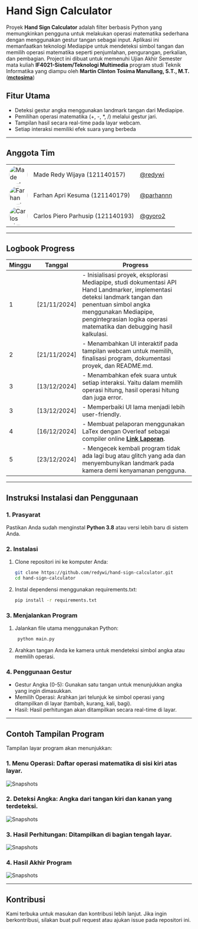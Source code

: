 # Hand Sign Calculator  
Proyek **Hand Sign Calculator** adalah filter berbasis Python yang memungkinkan pengguna untuk melakukan operasi matematika sederhana dengan menggunakan gestur tangan sebagai input. Aplikasi ini memanfaatkan teknologi Mediapipe untuk mendeteksi simbol tangan dan memilih operasi matematika seperti penjumlahan, pengurangan, perkalian, dan pembagian. Project ini dibuat untuk memenuhi Ujian Akhir Semester mata kuliah **IF4021-Sistem/Teknologi Multimedia** program studi Teknik Informatika yang diampu oleh **Martin Clinton Tosima Manullang, S.T., M.T.** (**[mctosima](https://github.com/mctosima)**)

## Fitur Utama  
- Deteksi gestur angka menggunakan landmark tangan dari Mediapipe.  
- Pemilihan operasi matematika (+, -, *, /) melalui gestur jari.  
- Tampilan hasil secara real-time pada layar webcam.  
- Setiap interaksi memiliki efek suara yang berbeda

---

## Anggota Tim  

<table>
  <tr>
    <td><img src="https://avatars.githubusercontent.com/u/113443626?v=4" alt="Made Redy Wijaya" width="50" height="50" style="border-radius: 50%;"></td>
    <td>Made Redy Wijaya (121140157)</td>
    <td><a href="https://github.com/redywi">@redywi</a></td>
  </tr>
  <tr>
    <td><img src="https://avatars.githubusercontent.com/u/90200753?v=4" alt="Farhan Apri Kesuma" width="50" height="50" style="border-radius: 50%;"></td>
    <td>Farhan Apri Kesuma (121140179)</td>
    <td><a href="https://github.com/parhannn">@parhannn</a></td>
  </tr>
  <tr>
    <td><img src="https://avatars.githubusercontent.com/u/100509735?v=4" alt="Carlos Piero Parhusip" width="50" height="50" style="border-radius: 50%;"></td>
    <td>Carlos Piero Parhusip (121140193)</td>
    <td><a href="https://github.com/gyoro2">@gyoro2</a></td>
  </tr>
</table>


---

## Logbook Progress  
| **Minggu** | **Tanggal**   | **Progress**                                                                                  |  
|------------|---------------|----------------------------------------------------------------------------------------------|  
| 1          | [21/11/2024]     | - Inisialisasi proyek, eksplorasi Mediapipe, studi dokumentasi API Hand Landmarker, implementasi deteksi landmark tangan dan penentuan simbol angka menggunakan Mediapipe, pengintegrasian logika operasi matematika dan debugging hasil kalkulasi.      |  
| 2          | [21/11/2024]     | - Menambahkan UI interaktif pada tampilan webcam untuk memilih, finalisasi program, dokumentasi proyek, dan README.md.                     | 
| 3          | [13/12/2024]     | - Menambahkan efek suara untuk setiap interaksi. Yaitu dalam memilih operasi hitung, hasil operasi hitung dan juga error.                    |
| 3          | [13/12/2024]     | - Memperbaiki UI lama menjadi lebih user-friendly.                    |
| 4          | [16/12/2024]     | - Membuat pelaporan menggunakan LaTex dengan Overleaf sebagai compiler online **[Link Laporan](https://www.overleaf.com/project/67400b14b896283a47afc602)**.                    |
| 5          | [23/12/2024]     | - Mengecek kembali program tidak ada lagi bug atau glitch yang ada dan menyembunyikan landmark pada kamera demi kenyamanan pengguna.                    |


---

## Instruksi Instalasi dan Penggunaan  

### 1. Prasyarat  
Pastikan Anda sudah menginstal **Python 3.8** atau versi lebih baru di sistem Anda.  

### 2. Instalasi  
1. Clone repositori ini ke komputer Anda:  
   ```bash  
   git clone https://github.com/redywi/hand-sign-calculator.git  
   cd hand-sign-calculator
    ```
2. Instal dependensi menggunakan requirements.txt:  
   ```bash  
   pip install -r requirements.txt  
    ```
### 3. Menjalankan Program
1. Jalankan file utama menggunakan Python:  
   ```bash  
    python main.py 
    ```
2. Arahkan tangan Anda ke kamera untuk mendeteksi simbol angka atau memilih operasi.

### 4. Penggunaan Gestur
- Gestur Angka (0-5): Gunakan satu tangan untuk menunjukkan angka yang ingin dimasukkan.
- Memilih Operasi: Arahkan jari telunjuk ke simbol operasi yang ditampilkan di layar (tambah, kurang, kali, bagi).
- Hasil: Hasil perhitungan akan ditampilkan secara real-time di layar.

---

## Contoh Tampilan Program
Tampilan layar program akan menunjukkan:
### 1. Menu Operasi: Daftar operasi matematika di sisi kiri atas layar.

![Snapshots](./snapshots/menu_button.png)

### 2. Deteksi Angka: Angka dari tangan kiri dan kanan yang terdeteksi.

![Snapshots](./snapshots/number_detection.png)

### 3. Hasil Perhitungan: Ditampilkan di bagian tengah layar.

![Snapshots](./snapshots/result_indicator.png)

### 4. Hasil Akhir Program

![Snapshots](./snapshots/result.png)

---

## Kontribusi
Kami terbuka untuk masukan dan kontribusi lebih lanjut. Jika ingin berkontribusi, silakan buat pull request atau ajukan issue pada repositori ini.
